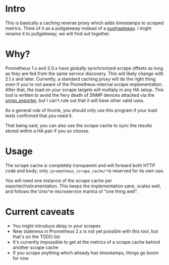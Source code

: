 # Intro

This is basically a caching reverse proxy which adds timestamps to scraped metrics.
Think of it as a pullgateway instead of a [pushgateway](https://github.com/prometheus/pushgateway).
I might rename it to pullgateway; we will find out together.


# Why?

Prometheus 1.x and 2.0.x have globally synchronized scrape offsets as long as they are fed from the same service discovery.
This will likely change with 2.1.x and later.
Currently, a standard caching proxy will do the right thing even if you're not aware of the Prometheus-internal scrape implementation.
After that, the load on your scrape targets will multiply in any HA setup.
This tool is written to avoid the fiery death of SNMP devices attacked via the [snmp_exporter](https://github.com/prometheus/snmp_exporter), but I can't rule out that it will have other valid uses.

As a general rule of thumb, you should only use this program if your load tests confirmed that you need it.

That being said, you can also use the scrape cache to sync the results stored within a HA pair if you so choose.


# Usage

The scrape cache is completely transparent and will forward both HTTP code and body; only `/prometheus_scrape_cache/*`is reserved for its own use.

You will need one instance of the scrape cache per exporter/instrumentation.
This keeps the implementation sane, scales well, and follows the Unix^w microservice mantra of "one thing well".


# Current caveats

* You might introduce delay in your scrapes
* New staleness in Prometheus 2.x is not yet possible with this tool, but that's on the TODO list
* It's currently impossible to get at the metrics of a scrape cache behind another scrape cache
* If you scrape anything which already has timestamps, things go boom for now
